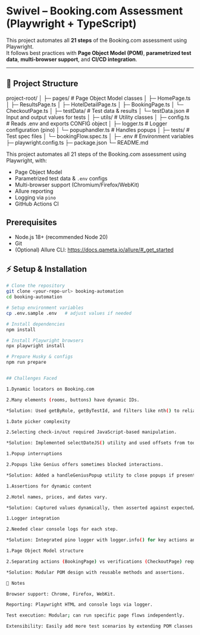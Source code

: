 # Swivel – Booking.com Assessment (Playwright + TypeScript)

This project automates all **21 steps** of the Booking.com assessment using Playwright.  
It follows best practices with **Page Object Model (POM)**, **parametrized test data**, **multi-browser support**, and **CI/CD integration**.

---

## 📂 Project Structure

project-root/
│
├─ pages/ # Page Object Model classes
│ ├─ HomePage.ts
│ ├─ ResultsPage.ts
│ ├─ HotelDetailPage.ts
│ ├─ BookingPage.ts
│ └─ CheckoutPage.ts
│
├─ testData/ # Test data & results
│ └─ testData.json # Input and output values for tests
│
├─ utils/ # Utility classes
│ ├─ config.ts # Reads .env and exports CONFIG object
│ ├─ logger.ts # Logger configuration (pino)
│ └─ popuphandler.ts # Handles popups
│
├─ tests/ # Test spec files
│ └─ bookingFlow.spec.ts
│
├─ .env # Environment variables
├─ playwright.config.ts
├─ package.json
└─ README.md


This project automates all 21 steps of the Booking.com assessment using Playwright, with:
- Page Object Model
- Parametrized test data & `.env` configs
- Multi-browser support (Chromium/Firefox/WebKit)
- Allure reporting
- Logging via `pino`
- GitHub Actions CI

## Prerequisites
- Node.js 18+ (recommended Node 20)
- Git
- (Optional) Allure CLI: https://docs.qameta.io/allure/#_get_started

## ⚡ Setup & Installation

```bash
# Clone the repository
git clone <your-repo-url> booking-automation
cd booking-automation

# Setup environment variables
cp .env.sample .env   # adjust values if needed

# Install dependencies
npm install

# Install Playwright browsers
npx playwright install

# Prepare Husky & configs
npm run prepare


## Challenges Faced

1.Dynamic locators on Booking.com

2.Many elements (rooms, buttons) have dynamic IDs.

*Solution: Used getByRole, getByTestId, and filters like nth() to reliably locate elements.

1.Date picker complexity

2.Selecting check-in/out required JavaScript-based manipulation.

*Solution: Implemented selectDateJS() utility and used offsets from today.

1.Popup interruptions

2.Popups like Genius offers sometimes blocked interactions.

*Solution: Added a handleGeniusPopup utility to close popups if present.

1.Assertions for dynamic content

2.Hotel names, prices, and dates vary.

*Solution: Captured values dynamically, then asserted against expected/test data.

1.Logger integration

2.Needed clear console logs for each step.

*Solution: Integrated pino logger with logger.info() for key actions and verification.

1.Page Object Model structure

2.Separating actions (BookingPage) vs verifications (CheckoutPage) required careful planning.

*Solution: Modular POM design with reusable methods and assertions.

📌 Notes

Browser support: Chrome, Firefox, WebKit.

Reporting: Playwright HTML and console logs via logger.

Test execution: Modular; can run specific page flows independently.

Extensibility: Easily add more test scenarios by extending POM classes.


